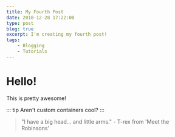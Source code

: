 ```yaml
---
title: My Fourth Post
date: 2018-12-28 17:22:00
type: post
blog: true
excerpt: I'm creating my fourth post!
tags:
    - Blogging
    - Tutorials
---
```


# Hello!

This is pretty awesome!

::: tip
Aren't custom containers cool?
:::

> "I have a big head... and little arms." - T-rex from 'Meet the Robinsons'
